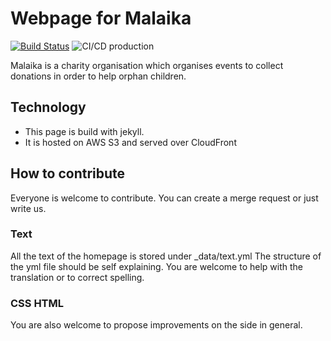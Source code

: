 # Webpage for Malaika

[![Build Status](https://travis-ci.com/mrxder/WebsiteMalaika.svg?branch=master)](https://travis-ci.com/mrxder/WebsiteMalaika)
![CI/CD production](https://github.com/mrxder/WebsiteMalaika/workflows/CI/CD%20production/badge.svg?branch=master)

Malaika is a charity organisation which organises events
to collect donations in order to help orphan children.

## Technology

- This page is build with jekyll.
- It is hosted on AWS S3 and served over CloudFront

## How to contribute

Everyone is welcome to contribute.
You can create a merge request or just write us.

### Text

All the text of the homepage is stored under \_data/text.yml
The structure of the yml file should be self explaining. You are
welcome to help with the translation or to correct spelling.

### CSS HTML

You are also welcome to propose improvements on the side in general.
